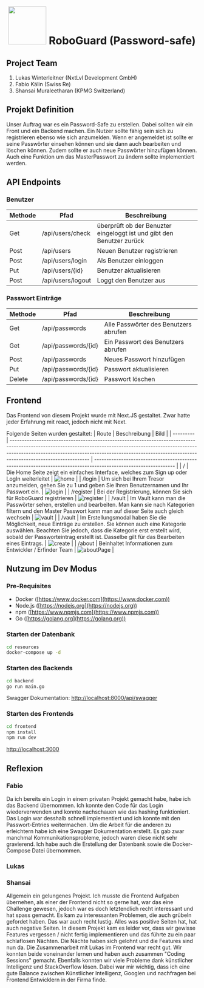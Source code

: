 # <center><div style='display: flex; text-align: right; justify-content: center;'><span><img src="https://github.com/FabioKaelin/password-safe/assets/61542805/78085ec4-5b83-4b79-ae18-0206f1bdaf6e" width="100"/> RoboGuard (Password-safe)</span></div></center>


## Project Team

1. Lukas Winterleitner (NxtLvl Development GmbH)
2. Fabio Kälin (Swiss Re)
3. Shansai Muraleetharan (KPMG Switzerland)

## Projekt Definition

Unser Auftrag war es ein Password-Safe zu erstellen. Dabei sollten wir ein Front und ein Backend machen. Ein Nutzer sollte fähig sein sich zu registrieren ebenso wie sich anzumelden. Wenn er angemeldet ist sollte er seine Passwörter einsehen können und sie dann auch bearbeiten und löschen können. Zudem sollte er auch neue Passwörter hinzufügen können. Auch eine Funktion um das MasterPasswort zu ändern sollte implementiert werden.

## API Endpoints

### Benutzer

| Methode | Pfad              | Beschreibung                                                          |
| ------- | ----------------- | --------------------------------------------------------------------- |
| Get     | /api/users/check  | überprüft ob der Benuzter eingeloggt ist und gibt den Benutzer zurück |
| Post    | /api/users        | Neuen Benutzer registrieren                                           |
| Post    | /api/users/login  | Als Benutzer einloggen                                                |
| Put     | /api/users/{id}   | Benutzer aktualisieren                                                |
| Post    | /api/users/logout | Loggt den Benutzer aus                                                |

### Passwort Einträge

| Methode | Pfad                | Beschreibung                          |
| ------- | ------------------- | ------------------------------------- |
| Get     | /api/passwords      | Alle Passwörter des Benutzers abrufen |
| Get     | /api/passwords/{id} | Ein Passwort des Benutzers abrufen    |
| Post    | /api/passwords      | Neues Passwort hinzufügen             |
| Put     | /api/passwords/{id} | Passwort aktualisieren                |
| Delete  | /api/passwords/{id} | Passwort löschen                      |

## Frontend

Das Frontend von diesem Projekt wurde mit Next.JS gestaltet. Zwar hatte jeder Erfahrung mit react, jedoch nicht mit Next.

Folgende Seiten wurden gestaltet:
| Route     | Beschreibung                                                                                                                                                                                                                                                               | Bild                                                                                                            |
| --------- | -------------------------------------------------------------------------------------------------------------------------------------------------------------------------------------------------------------------------------------------------------------------------- | --------------------------------------------------------------------------------------------------------------- |
| /         | Die Home Seite zeigt ein einfaches Interface, welches zum Sign up oder LogIn weiterleitet                                                                                                                                                                                  | ![home](https://github.com/FabioKaelin/password-safe/assets/61542805/b4b9b4ab-3b02-41f1-af88-81f999a5c236)      |
| /login    | Um sich bei Ihrem Tresor anzumelden, gehen Sie zu 1 und geben Sie Ihren Benutzernamen und Ihr Passwort ein.                                                                                                                                                                | ![login](https://github.com/FabioKaelin/password-safe/assets/61542805/d132e60c-fb64-4f2c-b73c-0919b5d0399c)     |
| /register | Bei der Registrierung, können Sie sich für RoboGuard registrieren                                                                                                                                                                                                          | ![register](https://github.com/FabioKaelin/password-safe/assets/61542805/3653cfe3-d4f2-4e86-95e9-4534929dbf72)  |
| /vault    | Im Vault kann man die Passwörter sehen, erstellen und bearbeiten. Man kann sie nach Kategorien filtern und den Master Passwort kann man auf dieser Seite auch gleich wechseln                                                                                              | ![vault](https://github.com/FabioKaelin/password-safe/assets/61542805/3ff1b65d-e57d-4bc0-a5b1-b310c16bc33f)     |
| /vault    | Im Erstellungsmodal haben Sie die Möglichkeit, neue Einträge zu erstellen. Sie können auch eine Kategorie auswählen. Beachten Sie jedoch, dass die Kategorie erst erstellt wird, sobald der Passworteintrag erstellt ist. Dasselbe gilt für das Bearbeiten eines Eintrags. | ![create](https://github.com/FabioKaelin/password-safe/assets/61542805/34a36ff1-111d-4301-a99a-db133f904182)    |
| /about    | Beinhaltet Informationen zum Entwickler / Erfinder Team                                                                                                                                                                                                                    | ![aboutPage](https://github.com/FabioKaelin/password-safe/assets/61542805/8144561d-998b-4bfc-b83b-5fcb753da464) |

## Nutzung im Dev Modus

### Pre-Requisites

- Docker ([https://www.docker.com](https://www.docker.com))
- Node.js ([https://nodejs.org](https://nodejs.org))
- npm ([https://www.npmjs.com](https://www.npmjs.com))
- Go ([https://golang.org](https://golang.org))

### Starten der Datenbank

```bash
cd resources
docker-compose up -d
```

### Starten des Backends

```bash
cd backend
go run main.go
```

Swagger Dokumentation: [http://localhost:8000/api/swagger](http://localhost:8000/api/swagger)

### Starten des Frontends

```bash
cd frontend
npm install
npm run dev
```

[http://localhost:3000](http://localhost:3000)

## Reflexion

### Fabio

Da ich bereits ein Login in einem privaten Projekt gemacht habe, habe ich das Backend übernommen. Ich konnte den Code für das Login wiederverwenden und konnte nachschauen wie das hashing funktioniert. Das Login war desshalb schnell implementiert und ich konnte mit den Passwort-Entries weitermachen. Um die Arbeit für die anderen zu erleichtern habe ich eine Swagger Dokumentation erstellt. Es gab zwar manchmal Kommunikationsprobleme, jedoch waren diese nicht sehr gravierend. Ich habe auch die Erstellung der Datenbank sowie die Docker-Compose Datei übernommen.

### Lukas

### Shansai

Allgemein ein gelungenes Projekt. Ich musste die Frontend Aufgaben übernehen, als einer der Frontend nicht so gerne hat, war das eine Challenge gewesen, jedoch war es doch letztendlich recht interessant und hat spass gemacht. Es kam zu interessanten Problemen, die auch grübeln gefordet haben. Das war auch recht lustig. Alles was positive Seiten hat, hat auch negative Seiten. In diesem Projekt kam es leider vor, dass wir gewisse Features vergessen / nicht fertig implementieren und das führte zu ein paar schlaflosen Nächten. Die Nächte haben sich gelohnt und die Features sind nun da. Die Zusammenarbeit mit Lukas im Frontend war recht gut. Wir konnten beide voneinander lernen und haben auch zusammen "Coding Sessions" gemacht. Ebenfalls konnten wir viele Probleme dank künstlicher Intelligenz und StackOverflow lösen. Dabei war mir wichtig, dass ich eine gute Balance zwischen Künstlicher Intelligenz, Googlen und nachfragen bei Frontend Entwicklern in der Firma finde.
